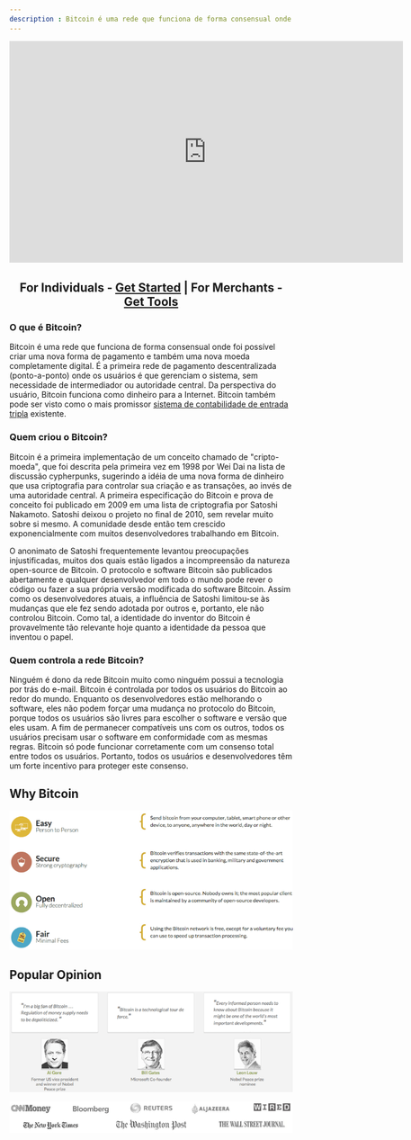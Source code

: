 ```yaml
---
description : Bitcoin é uma rede que funciona de forma consensual onde foi possível criar uma nova forma de pagamento e também uma nova moeda completamente digital. 
---
```


<title>What is Bitcoin? - We Use Coins Bitcoin Experts Can Help</title>
<meta name="description" content="What is Bitcoin? Bitcoin experts teach about this digital currency with the best bitcoin wallets and how to buy bitcoin from the best bitcoin exchanges.">
<meta name="keywords" content="bitcoin, what is bitcoin, best bitcoin wallet, best bitcoin exchange, buy bitcoin, virtual currency, digital currency">

<center><div class="youtube-player">
<iframe width="700" height="394" src="https://www.youtube.com/embed/1WQYLvbGFC0" frameborder="0" allowfullscreen></iframe>
</center>

<center><h2>For Individuals - <a href="/en/getting-started">Get Started</a> | For Merchants - <a href="/en/merchant-tools">Get Tools</a></h2></center>

<h3 id="o-que-e-bitcoin">O que é Bitcoin?</h3>
<p>Bitcoin é uma rede que funciona de forma consensual onde foi possível criar uma nova forma de pagamento e também uma nova moeda completamente digital. É a primeira rede de pagamento descentralizada (ponto-a-ponto) onde os usuários é que gerenciam o sistema, sem necessidade de intermediador ou autoridade central. Da perspectiva do usuário, Bitcoin funciona como dinheiro para a Internet. Bitcoin também pode ser visto como o mais promissor <a href="http://financialcryptography.com/mt/archives/001325.html">sistema de contabilidade de entrada tripla</a> existente.</p>

<h3 id="quem-criou-bitcoin">Quem criou o Bitcoin?</h3>
<p>Bitcoin é a primeira implementação de um conceito chamado de "cripto-moeda", que foi descrita pela primeira vez em 1998 por Wei Dai na lista de discussão cypherpunks, sugerindo a idéia de uma nova forma de dinheiro que usa criptografia para controlar sua criação e as transações, ao invés de uma autoridade central. A primeira especificação do Bitcoin e prova de conceito foi publicado em 2009 em uma lista de criptografia por Satoshi Nakamoto. Satoshi deixou o projeto no final de 2010, sem revelar muito sobre si mesmo. A comunidade desde então tem crescido exponencialmente com muitos desenvolvedores trabalhando em Bitcoin.</p>
<p>O anonimato de Satoshi frequentemente levantou preocupações injustificadas, muitos dos quais estão ligados a incompreensão da natureza open-source de Bitcoin. O protocolo e software Bitcoin são publicados abertamente e qualquer desenvolvedor em todo o mundo pode rever o código ou fazer a sua própria versão modificada do software Bitcoin. Assim como os desenvolvedores atuais, a influência de Satoshi limitou-se às mudanças que ele fez sendo adotada por outros e, portanto, ele não controlou Bitcoin. Como tal, a identidade do inventor do Bitcoin é provavelmente tão relevante hoje quanto a identidade da pessoa que inventou o papel.</p>

<h3 id="quem-controla-a-rede-bitcoin">Quem controla a rede Bitcoin?</h3>
<p>Ninguém é dono da rede Bitcoin muito como ninguém possui a tecnologia por trás do e-mail. Bitcoin é controlada por todos os usuários do Bitcoin ao redor do mundo. Enquanto os desenvolvedores estão melhorando o software, eles não podem forçar uma mudança no protocolo do Bitcoin, porque todos os usuários são livres para escolher o software e versão que eles usam. A fim de permanecer compatíveis uns com os outros, todos os usuários precisam usar o software em conformidade com as mesmas regras. Bitcoin só pode funcionar corretamente com um consenso total entre todos os usuários. Portanto, todos os usuários e desenvolvedores têm um forte incentivo para proteger este consenso.</p>

<h2>Why Bitcoin</h2>
<img src="/images/why-bitcoin.png" alt="why bitcoin" />
<p><h2>Popular Opinion</h2>
<img src="/images/bitcoin-testimonials.png" alt="bill gates, leon louw, al gore" />
<p></p>
<img src="/images/bitcoin-as-seen-on.png" alt="bitcoin cnn money, new york times, bloomberg, reuters, washington post, aljazeera, wired, wall street journal" />
